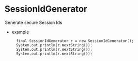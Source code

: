 # SessionIdGenerator
Generate secure Session Ids

- example

        final SessionIdGenerator r = new SessionIdGenerator();
        System.out.println(r.nextString());
        System.out.println(r.nextString());
        System.out.println(r.nextString());
